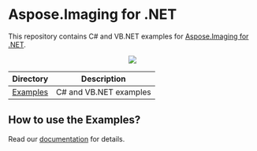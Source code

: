 # Aspose.Imaging for .NET

This repository contains C# and VB.NET examples for [Aspose.Imaging for .NET](http://www.aspose.com/.net/imaging-component.aspx).
<p align="center">
  <a title="Download ZIP" href="https://github.com/asposecells/Aspose_Cells_Cloud/archive/master.zip">
     <img src="http://i.imgur.com/hwNhrGZ.png" />
  </a>
</p>

Directory | Description
--------- | -----------
[Examples](Examples) | C# and VB.NET examples

## How to use the Examples?

Read our [documentation](http://www.aspose.com/docs/display/imagingnet/How+to+use+the+Examples) for details.
